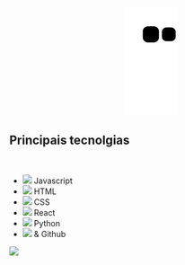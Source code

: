 <div align="center">
  <img src="https://raw.githubusercontent.com/rafaballerini/rafaballerini/output/github-contribution-grid-snake.svg">
</div>



  <h2>Principais tecnolgias</h2>
<br>

<div>
  <ul>
    <li> <img width=40 src="https://cdn.jsdelivr.net/gh/devicons/devicon/icons/javascript/javascript-original.svg" /> Javascript </li>
    <li> <img width=40 src="https://cdn.jsdelivr.net/gh/devicons/devicon/icons/html5/html5-original-wordmark.svg" /> HTML </li>
    <li> <img width=40 src="https://cdn.jsdelivr.net/gh/devicons/devicon/icons/css3/css3-original-wordmark.svg" /> CSS </li>
    <li> <img width=40 src="https://cdn.jsdelivr.net/gh/devicons/devicon/icons/react/react-original.svg" /> React </li>
    <li> <img width=40 src="https://cdn.jsdelivr.net/gh/devicons/devicon/icons/python/python-original-wordmark.svg" /> Python </li>
    <li> <img  width=40 src="https://cdn.jsdelivr.net/gh/devicons/devicon/icons/git/git-original-wordmark.svg" /> & Github</li>
  </ul>

  
  <img height=400 src="https://user-images.githubusercontent.com/108258194/238660742-91de84da-99f5-4842-b5eb-707599416dc5.png">


          

